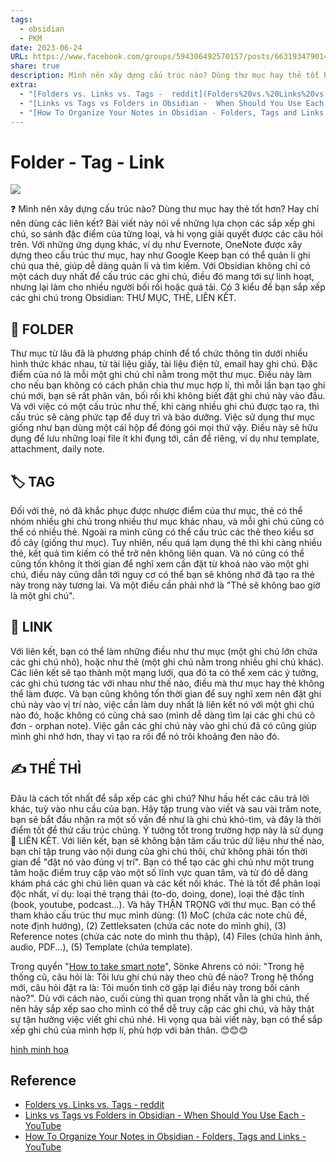 ```yaml
---
tags:
  - obsidian
  - PKM
date: 2023-06-24
URL: https://www.facebook.com/groups/594306492570157/posts/663193479014791/
share: true
description: Mình nên xây dựng cấu trúc nào? Dùng thư mục hay thẻ tốt hơn? Hay chỉ nên dùng các liên kết?
extra:
  - "[Folders vs. Links vs. Tags -  reddit](Folders%20vs.%20Links%20vs.%20Tags%20-%20%20reddit.md)"
  - "[Links vs Tags vs Folders in Obsidian -  When Should You Use Each - YouTube](Links%20vs%20Tags%20vs%20Folders%20in%20Obsidian%20-%20%20When%20Should%20You%20Use%20Each%20-%20YouTube.md)"
  - "[How To Organize Your Notes in Obsidian - Folders, Tags and Links - YouTube](How%20To%20Organize%20Your%20Notes%20in%20Obsidian%20-%20Folders,%20Tags%20and%20Links%20-%20YouTube.md)"
---
```


# Folder - Tag - Link

![](https://i.imgur.com/VjkNBiE.jpg)

❓ Mình nên xây dựng cấu trúc nào? Dùng thư mục hay thẻ tốt hơn? Hay chỉ nên dùng các liên kết? Bài viết này nói về những lựa chọn các sắp xếp ghi chú, so sánh đặc điểm của từng loại, và hi vọng giải quyết được các câu hỏi trên. Với những ứng dụng khác, ví dụ như Evernote, OneNote được xây dựng theo cấu trúc thư mục, hay như Google Keep bạn có thể quản lí ghi chú qua thẻ, giúp dễ dàng quản lí và tìm kiếm. Với Obsidian không chỉ có một cách duy nhất để cấu trúc các ghi chú, điều đó mang tới sự linh hoạt, nhưng lại làm cho nhiều người bối rối hoặc quá tải. Có 3 kiểu để bạn sắp xếp các ghi chú trong Obsidian: THƯ MỤC, THẺ, LIÊN KẾT.

## 📂 FOLDER

Thư mục từ lâu đã là phương pháp chính để tổ chức thông tin dưới nhiều hình thức khác nhau, từ tài liệu giấy, tài liệu điện tử, email hay ghi chú. Đặc điểm của nó là mỗi một ghi chú chỉ nằm trong một thư mục. Điều này làm cho nếu bạn không có cách phân chia thư mục hợp lí, thì mỗi lần bạn tạo ghi chú mới, bạn sẽ rất phân vân, bối rối khi không biết đặt ghi chú này vào đâu. Và với việc có một cấu trúc như thế, khi càng nhiều ghi chú được tạo ra, thì cấu trúc sẽ càng phức tạp để duy trì và bảo dưỡng. Việc sử dụng thư mục giống như bạn dùng một cái hộp để đóng gói mọi thứ vậy. Điều này sẽ hữu dụng để lưu những loại file ít khi đụng tới, cần để riêng, ví dụ như template, attachment, daily note.

## 🏷️ TAG

Đối với thẻ, nó đã khắc phục được nhược điểm của thư mục, thẻ có thể nhóm nhiều ghi chú trong nhiều thư mục khác nhau, và mỗi ghi chú cũng có thể có nhiều thẻ. Ngoài ra mình cũng có thể cấu trúc các thẻ theo kiểu sơ đồ cây (giống thư mục). Tuy nhiên, nếu quá lạm dụng thẻ thì khi càng nhiều thẻ, kết quả tìm kiếm có thể trở nên không liên quan. Và nó cũng có thể cũng tốn không ít thời gian để nghĩ xem cần đặt từ khoá nào vào một ghi chú, điều này cũng dẫn tới nguy cơ có thể bạn sẽ không nhớ đã tạo ra thẻ này trong này tương lai. Và một điều cần phải nhớ là "Thẻ sẽ không bao giờ là một ghi chú".

## 🔗 LINK

Với liên kết, bạn có thể làm những điều như thư mục (một ghi chú lớn chứa các ghi chú nhỏ), hoặc như thẻ (một ghi chú nằm trong nhiều ghi chú khác). Các liên kết sẽ tạo thành một mạng lưới, qua đó ta có thể xem các ý tưởng, các ghi chú tương tác với nhau như thế nào, điều mà thư mục hay thẻ không thể làm được. Và bạn cũng không tốn thời gian để suy nghĩ xem nên đặt ghi chú này vào vị trí nào, việc cần làm duy nhất là liên kết nó với một ghi chú nào đó, hoặc không có cũng chả sao (mình dễ dàng tìm lại các ghi chú cô đơn - orphan note). Việc gắn các ghi chú này vào ghi chú đã có cũng giúp mình ghi nhớ hơn, thay vì tạo ra rồi để nó trôi khoảng đen nào đó.

## ✍ THẾ THÌ

Đâu là cách tốt nhất để sắp xếp các ghi chú? Như hầu hết các câu trả lời khác, tuỳ vào nhu cầu của bạn. Hãy tập trung vào viết và sau vài trăm note, bạn sẽ bắt đầu nhận ra một số vấn đề như là ghi chú khó-tìm, và đây là thời điểm tốt để thử cấu trúc chúng. Ý tưởng tốt trong trường hợp này là sử dụng 🔗 LIÊN KẾT. Với liên kết, bạn sẽ không bận tâm cấu trúc dữ liệu như thế nào, bạn chỉ tập trung vào nội dung của ghi chú thôi, chứ không phải tốn thời gian để "đặt nó vào đúng vị trí". Bạn có thể tạo các ghi chú như một trung tâm hoặc điểm truy cập vào một số lĩnh vực quan tâm, và từ đó dễ dàng khám phá các ghi chú liên quan và các kết nối khác. Thẻ là tốt để phân loại độc nhất, ví dụ: loại thẻ trạng thái (to-do, doing, done), loại thẻ đặc tính (book, youtube, podcast...). Và hãy THẬN TRỌNG với thư mục. Bạn có thể tham khảo cấu trúc thư mục mình dùng: (1) MoC (chứa các note chủ đề, note định hướng), (2) Zettleksaten (chứa các note do mình ghi), (3) Reference notes (chứa các note do mình thu thập), (4) Files (chứa hình ảnh, audio, PDF...), (5) Template (chứa template).

Trong quyển "[How to take smart note](../../How%20to%20take%20smart%20note.md)", Sönke Ahrens có nói: "Trong hệ thống cũ, câu hỏi là: Tôi lưu ghi chú này theo chủ đề nào? Trong hệ thống mới, câu hỏi đặt ra là: Tôi muốn tình cờ gặp lại điều này trong bối cảnh nào?". Dù với cách nào, cuối cùng thì quan trọng nhất vẫn là ghi chú, thế nên hãy sắp xếp sao cho mình có thể dễ truy cập các ghi chú, và hãy thật sự tận hưởng việc viết ghi chú nhé. Hi vọng qua bài viết này, bạn có thể sắp xếp ghi chú của mình hợp lí, phù hợp với bản thân. 😊😊😊

[hình minh hoạ](https://www.reddit.com/r/ObsidianMD/comments/vofakc/folders_vs_links_vs_tags/)

## Reference
- [Folders vs. Links vs. Tags -  reddit](https://www.reddit.com/r/ObsidianMD/comments/vofakc/folders_vs_links_vs_tags/)
- [Links vs Tags vs Folders in Obsidian -  When Should You Use Each - YouTube](https://www.youtube.com/watch?v=fwO8LzH9q3I)
- [How To Organize Your Notes in Obsidian - Folders, Tags and Links - YouTube](https://www.youtube.com/watch?v=GUtXbwqS3iQ)
